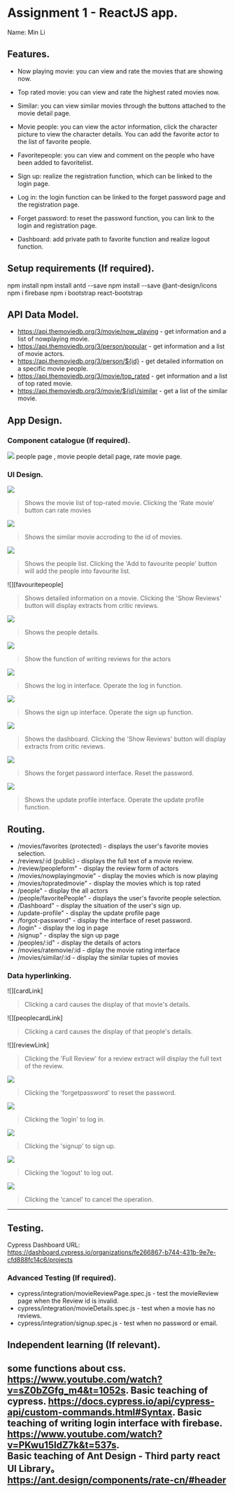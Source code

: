 # Assignment 1 - ReactJS app.

Name: Min Li

## Features.
 
+ Now playing movie: you can view and rate the movies that are showing now.

+ Top rated movie: you can view and rate the highest rated movies now.

+ Similar: you can view similar movies through the buttons attached to the movie detail page.

+ Movie people: you can view the actor information, click the character picture to view the character details. You can add the favorite actor to the list of favorite people.

+ Favoritepeople: you can view and comment on the people who have been added to favoritelist.

+ Sign up: realize the registration function, which can be linked to the login page.

+ Log in: the login function can be linked to the forget password page and the registration page.

+ Forget password: to reset the password function, you can link to the login and registration page.

+ Dashboard: add private path to favorite function and realize logout function.

## Setup requirements (If required).
npm install
npm install antd --save
npm install --save @ant-design/icons
npm i firebase
npm i bootstrap react-bootstrap
## API Data Model.



+ https://api.themoviedb.org/3/movie/now_playing - get information and a list of nowplaying movie.
+ https://api.themoviedb.org/3/person/popular -  get information and a list of movie actors.
+ https://api.themoviedb.org/3/person/${id} - get detailed information on a specific movie people.
+ https://api.themoviedb.org/3/movie/top_rated - get information and a list of top rated movie.
+ https://api.themoviedb.org/3/movie/${id}/similar - get a list of the similar movie.

## App Design.

### Component catalogue (If required).

![][stories] people page , movie people detail page, rate movie page.

### UI Design.



![][topratedmovie]
>Shows the movie list of top-rated movie. Clicking the 'Rate movie' button can rate movies

![][similarmovie]
>Shows the similar movie accroding to the id of movies. 

![][people]
>Shows the people list. Clicking the 'Add to favourite people' button will add the people into favourite list.

![][favouritepeople]
>Shows detailed information on a movie. Clicking the 'Show Reviews' button will display extracts from critic reviews.

![][peopledetails]
>Shows the people details. 

![][peopleform]
>Show the function of writing reviews for the actors

![][login]
>Shows the log in interface. Operate the log in function.

![][signup]
>Shows the sign up interface.  Operate the sign up function.

![][dashboard]
>Shows the dashboard. Clicking the 'Show Reviews' button will display extracts from critic reviews.

![][forgetpassword]
>Shows the forget password interface. Reset the password.

![][updateprofile]
>Shows the update profile interface.  Operate the update profile function.

## Routing.



+ /movies/favorites (protected) - displays the user's favorite movies selection.
+ /reviews/:id (public) - displays the full text of a movie review.
+ /review/peopleform" - display the review form of actors
+ /movies/nowplayingmovie" - display the movies which is now playing
+ /movies/topratedmovie" - display the movies which is top rated
+ /people" - display the all actors
+ /people/favoritePeople" - displays the user's favorite people selection.
+ /Dashboard" - display the situation of the user's sign up.
+ /update-profile" - display the update profile page
+ /forgot-password" - display the interface of reset password.
+ /login" - display the log in page
+ /signup" - display the sign up page
+ /peoples/:id" - display the details of actors
+ /movies/ratemovie/:id - diplay the movie rating interface
+ /movies/similar/:id - display the similar tupies of movies


### Data hyperlinking.



![][cardLink]
> Clicking a card causes the display of that movie's details. 

![][peoplecardLink]
> Clicking a card causes the display of that people's details.

![][reviewLink]
>Clicking the 'Full Review' for a review extract will display the full text of the review.

![][forgetpasswordlink]
>Clicking the 'forgetpassword' to reset the password.

![][loginlink]
>Clicking the 'login' to log in.

![][signuplink]
>Clicking the 'signup' to sign up.

![][logoutlink]
>Clicking the 'logout' to log out.

![][cancellink]
>Clicking the 'cancel' to cancel the operation.
---------------------------------

## Testing.

Cypress Dashboard URL: https://dashboard.cypress.io/organizations/fe266867-b744-431b-9e7e-cfd888fc14c6/projects

### Advanced Testing (If required).



+ cypress/integration/movieReviewPage.spec.js - test the movieReview page when the Review id is invalid. 
+ cypress/integration/movieDetails.spec.js - test when a movie has no reviews.
+ cypress/integration/signup.spec.js - test when no password or email.

## Independent learning (If relevant).

some functions about css.                                        https://www.youtube.com/watch?v=sZ0bZGfg_m4&t=1052s.
Basic teaching of cypress.                                       https://docs.cypress.io/api/cypress-api/custom-commands.html#Syntax.
Basic teaching of writing login interface with firebase.         https://www.youtube.com/watch?v=PKwu15ldZ7k&t=537s.  
Basic teaching of Ant Design - Third party react UI Library。    https://ant.design/components/rate-cn/#header
---------------------------------


[stories]: ./public/storybook.png
[favourite people]:./public/favouritepeople.png
[topratedmovie]: ./public/toprated.png
[similarmovie]: ./public/similar.png
[people]: ./public/people.png
[peopledetails]: ./public/peopledetails.png
[login]:./public/login.png
[signup]:./public/signup.png
[dashboard]:./public/dashboard.png
[forgetpassword]:./public/forgetpassword.png
[updateprofile]:./public/updateprofile.png
[peopleform]:./public/peopleform.png
[forgetpasswordlink]:./public/forgetpasswordlink.png
[loginlink]:./public/loginlink.png
[signuplink]:./public/signuplink.png
[logoutlink]:./public/logoutlink.png
[cancellink]:./public/cancellink.png


